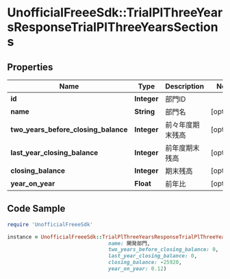 # UnofficialFreeeSdk::TrialPlThreeYearsResponseTrialPlThreeYearsSections

## Properties

Name | Type | Description | Notes
------------ | ------------- | ------------- | -------------
**id** | **Integer** | 部門ID | 
**name** | **String** | 部門名 | [optional] 
**two_years_before_closing_balance** | **Integer** | 前々年度期末残高 | [optional] 
**last_year_closing_balance** | **Integer** | 前年度期末残高 | [optional] 
**closing_balance** | **Integer** | 期末残高 | [optional] 
**year_on_year** | **Float** | 前年比 | [optional] 

## Code Sample

```ruby
require 'UnofficialFreeeSdk'

instance = UnofficialFreeeSdk::TrialPlThreeYearsResponseTrialPlThreeYearsSections.new(id: 1,
                                 name: 開発部門,
                                 two_years_before_closing_balance: 0,
                                 last_year_closing_balance: 0,
                                 closing_balance: -25920,
                                 year_on_year: 0.12)
```


